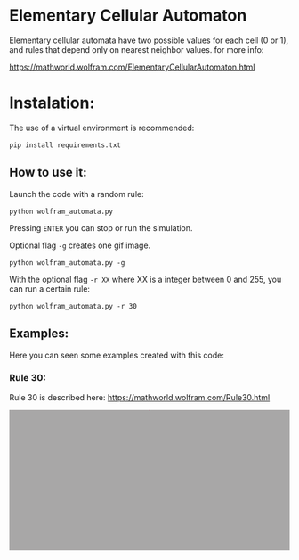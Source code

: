 # Elementary Cellular Automaton

Elementary cellular automata have two possible values for each cell (0 or 1), and rules that depend only on nearest neighbor values. for more info:

https://mathworld.wolfram.com/ElementaryCellularAutomaton.html

# Instalation:

The use of a virtual environment is recommended:

```
pip install requirements.txt
```

## How to use it:

Launch the code with a random rule:

```
python wolfram_automata.py
```

Pressing ```ENTER``` you can stop or run the simulation.

Optional flag ```-g``` creates one gif image.  

```
python wolfram_automata.py -g
```

With the optional flag ```-r XX``` where XX is a integer between 0 and 255, you can run a certain rule:

```
python wolfram_automata.py -r 30
```


## Examples:

Here you can seen some examples created with this code:

### Rule 30:

Rule 30 is described here:
https://mathworld.wolfram.com/Rule30.html

![](rule30.gif)

